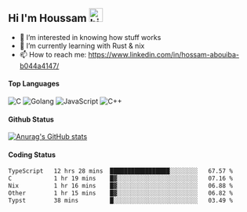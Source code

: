## Hi I'm Houssam <img src="https://user-images.githubusercontent.com/1303154/88677602-1635ba80-d120-11ea-84d8-d263ba5fc3c0.gif" width="28px" alt="hi">

- 👀 I’m interested in knowing how stuff works
- 🔭 I’m currently learning with Rust & nix
- 📫 How to reach me: https://www.linkedin.com/in/hossam-abouiba-b044a4147/

#### Top Languages

![C](https://img.shields.io/badge/c-%2300599C.svg?style=for-the-badge&logo=c&logoColor=white)
![Golang](https://img.shields.io/badge/go-blue?style=for-the-badge&logo=Goland)
![JavaScript](https://img.shields.io/badge/javascript-%23323330.svg?style=for-the-badge&logo=javascript&logoColor=%23F7DF1E)
![C++](https://img.shields.io/badge/C%2B%2B-blue?style=for-the-badge&logo=C%2B%2B)


#### Github Status
[![Anurag's GitHub stats](https://github-readme-stats.vercel.app/api?username=0xhoussam&theme=tokyonight)](https://github.com/anuraghazra/github-readme-stats)

#### Coding Status
<!--START_SECTION:waka-->

```txt
TypeScript   12 hrs 28 mins  █████████████████░░░░░░░░   67.57 %
C            1 hr 19 mins    █▓░░░░░░░░░░░░░░░░░░░░░░░   07.16 %
Nix          1 hr 16 mins    █▓░░░░░░░░░░░░░░░░░░░░░░░   06.88 %
Other        1 hr 15 mins    █▓░░░░░░░░░░░░░░░░░░░░░░░   06.82 %
Typst        38 mins         █░░░░░░░░░░░░░░░░░░░░░░░░   03.49 %
```

<!--END_SECTION:waka-->
